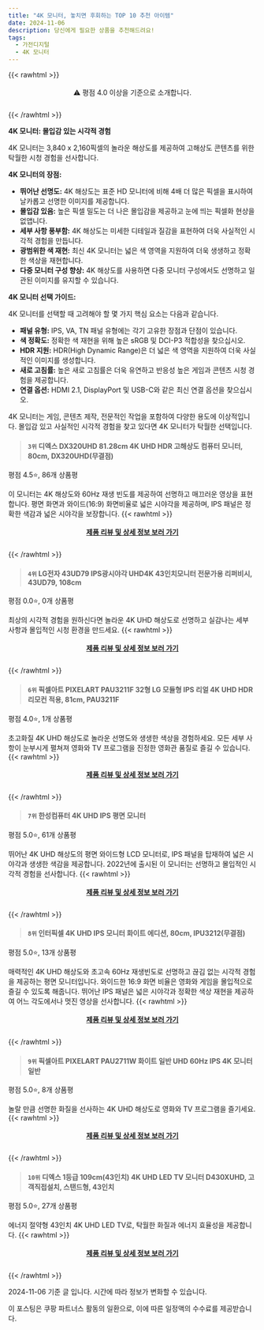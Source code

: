 ```yaml
---
title: "4K 모니터, 놓치면 후회하는 TOP 10 추천 아이템"
date: 2024-11-06
description: 당신에게 필요한 상품을 추천해드려요!
tags:
  - 가전디지털
  - 4K 모니터
---
```

{{< rawhtml >}}<div class="toc" style="text-align: center; height: 50px; line-height: 2;">  <p>⚠️ 평점 4.0 이상을 기준으로 소개합니다.<br></p></div> {{< /rawhtml >}}

**4K 모니터: 몰입감 있는 시각적 경험**

4K 모니터는 3,840 x 2,160픽셀의 놀라운 해상도를 제공하여 고해상도 콘텐츠를 위한 탁월한 시청 경험을 선사합니다.

**4K 모니터의 장점:**

* **뛰어난 선명도:** 4K 해상도는 표준 HD 모니터에 비해 4배 더 많은 픽셀을 표시하여 날카롭고 선명한 이미지를 제공합니다.
* **몰입감 있음:** 높은 픽셀 밀도는 더 나은 몰입감을 제공하고 눈에 띄는 픽셀화 현상을 없앱니다.
* **세부 사항 풍부함:** 4K 해상도는 미세한 디테일과 질감을 표현하여 더욱 사실적인 시각적 경험을 만듭니다.
* **광범위한 색 재현:** 최신 4K 모니터는 넓은 색 영역을 지원하여 더욱 생생하고 정확한 색상을 재현합니다.
* **다중 모니터 구성 향상:** 4K 해상도를 사용하면 다중 모니터 구성에서도 선명하고 일관된 이미지를 유지할 수 있습니다.

**4K 모니터 선택 가이드:**

4K 모니터를 선택할 때 고려해야 할 몇 가지 핵심 요소는 다음과 같습니다.

* **패널 유형:** IPS, VA, TN 패널 유형에는 각기 고유한 장점과 단점이 있습니다.
* **색 정확도:** 정확한 색 재현을 위해 높은 sRGB 및 DCI-P3 적합성을 찾으십시오.
* **HDR 지원:** HDR(High Dynamic Range)은 더 넓은 색 영역을 지원하여 더욱 사실적인 이미지를 생성합니다.
* **새로 고침률:** 높은 새로 고침률은 더욱 유연하고 반응성 높은 게임과 콘텐츠 시청 경험을 제공합니다.
* **연결 옵션:** HDMI 2.1, DisplayPort 및 USB-C와 같은 최신 연결 옵션을 찾으십시오.

4K 모니터는 게임, 콘텐츠 제작, 전문적인 작업을 포함하여 다양한 용도에 이상적입니다. 몰입감 있고 사실적인 시각적 경험을 찾고 있다면 4K 모니터가 탁월한 선택입니다.


>#### `3위` 디엑스 DX320UHD 81.28cm 4K UHD HDR 고해상도 컴퓨터 모니터, 80cm, DX320UHD(무결점)
평점 4.5⭐, 86개 상품평

이 모니터는 4K 해상도와 60Hz 재생 빈도를 제공하여 선명하고 매끄러운 영상을 표현합니다. 평면 화면과 와이드(16:9) 화면비율로 넓은 시야각을 제공하며, IPS 패널은 정확한 색감과 넓은 시야각을 보장합니다.
{{< rawhtml >}}<div class="toc" style="text-align: center; height: 50px; line-height: 2;"><p><b><a href="https://link.coupang.com/re/AFFSDP?lptag=AF5033054&pageKey=7121676647&itemId=17833031005&vendorItemId=86213583803&traceid=V0-153-fdd1f05a0c9bf29e&clickBeacon=5a0be530-9c15-11ef-8716-54924b1c37fd%7E3&requestid=20241106170139029068587170&token=31850C%7CMIXED">제품 리뷰 및 상세 정보 보러 가기</a></b><br></p> </div>{{< /rawhtml >}}

>#### `4위` LG전자 43UD79 IPS광시야각 UHD4K 43인치모니터 전문가용 리퍼비시, 43UD79, 108cm
평점 0.0⭐, 0개 상품평

최상의 시각적 경험을 원하신다면 놀라운 4K UHD 해상도로 선명하고 실감나는 세부 사항과 몰입적인 시청 환경을 만드세요.
{{< rawhtml >}}<div class="toc" style="text-align: center; height: 50px; line-height: 2;"><p><b><a href="https://link.coupang.com/re/AFFSDP?lptag=AF5033054&pageKey=8376455959&itemId=24203026825&vendorItemId=91220582453&traceid=V0-153-e2896671867f8200&clickBeacon=5a0be530-9c15-11ef-84fb-627eb8a0ebb6%7E3&requestid=20241106170139029068587170&token=31850C%7CMIXED">제품 리뷰 및 상세 정보 보러 가기</a></b><br></p> </div>{{< /rawhtml >}}

>#### `6위` 픽셀아트 PIXELART PAU3211F 32형 LG 모듈형 IPS 리얼 4K UHD HDR 리모컨 적용, 81cm, PAU3211F
평점 4.0⭐, 1개 상품평

초고화질 4K UHD 해상도로 놀라운 선명도와 생생한 색상을 경험하세요. 모든 세부 사항이 눈부시게 펼쳐져 영화와 TV 프로그램을 진정한 영화관 품질로 즐길 수 있습니다.
{{< rawhtml >}}<div class="toc" style="text-align: center; height: 50px; line-height: 2;"><p><b><a href="https://link.coupang.com/re/AFFSDP?lptag=AF5033054&pageKey=7478465175&itemId=19529083388&vendorItemId=86636307981&traceid=V0-153-43aa915b61febc19&clickBeacon=5a0be530-9c15-11ef-bd25-ab22ae61e199%7E3&requestid=20241106170139029068587170&token=31850C%7CMIXED">제품 리뷰 및 상세 정보 보러 가기</a></b><br></p> </div>{{< /rawhtml >}}

>#### `7위` 한성컴퓨터 4K UHD IPS 평면 모니터
평점 5.0⭐, 61개 상품평

뛰어난 4K UHD 해상도의 평면 와이드형 LCD 모니터로, IPS 패널을 탑재하여 넓은 시야각과 생생한 색감을 제공합니다. 2022년에 출시된 이 모니터는 선명하고 몰입적인 시각적 경험을 선사합니다.
{{< rawhtml >}}<div class="toc" style="text-align: center; height: 50px; line-height: 2;"><p><b><a href="https://link.coupang.com/re/AFFSDP?lptag=AF5033054&pageKey=6425241972&itemId=13841649472&vendorItemId=81091749657&traceid=V0-153-48ca54837c8e06c3&requestid=20241106170139029068587170&token=31850C%7CMIXED">제품 리뷰 및 상세 정보 보러 가기</a></b><br></p> </div>{{< /rawhtml >}}

>#### `8위` 인터픽셀 4K UHD IPS 모니터 화이트 에디션, 80cm, IPU3212(무결점)
평점 5.0⭐, 13개 상품평

매력적인 4K UHD 해상도와 초고속 60Hz 재생빈도로 선명하고 끊김 없는 시각적 경험을 제공하는 평면 모니터입니다. 와이드한 16:9 화면 비율은 영화와 게임을 몰입적으로 즐길 수 있도록 해줍니다. 뛰어난 IPS 패널은 넓은 시야각과 정확한 색상 재현을 제공하여 어느 각도에서나 멋진 영상을 선사합니다.
{{< rawhtml >}}<div class="toc" style="text-align: center; height: 50px; line-height: 2;"><p><b><a href="https://link.coupang.com/re/AFFSDP?lptag=AF5033054&pageKey=7699091882&itemId=20608559283&vendorItemId=87683108289&traceid=V0-153-702adfa4602a504f&clickBeacon=5a0c0c40-9c15-11ef-82d4-222d68068e17%7E3&requestid=20241106170139029068587170&token=31850C%7CMIXED">제품 리뷰 및 상세 정보 보러 가기</a></b><br></p> </div>{{< /rawhtml >}}

>#### `9위` 픽셀아트 PIXELART PAU2711W 화이트 일반 UHD 60Hz IPS 4K 모니터 일반
평점 5.0⭐, 8개 상품평

놀랄 만큼 선명한 화질을 선사하는 4K UHD 해상도로 영화와 TV 프로그램을 즐기세요.
{{< rawhtml >}}<div class="toc" style="text-align: center; height: 50px; line-height: 2;"><p><b><a href="https://link.coupang.com/re/AFFSDP?lptag=AF5033054&pageKey=8259065697&itemId=23789570691&vendorItemId=90813633727&traceid=V0-153-2e0435fdf070fab4&requestid=20241106170139029068587170&token=31850C%7CMIXED">제품 리뷰 및 상세 정보 보러 가기</a></b><br></p> </div>{{< /rawhtml >}}

>#### `10위` 디엑스 1등급 109cm(43인치) 4K UHD LED TV 모니터 D430XUHD, 고객직접설치, 스탠드형, 43인치
평점 5.0⭐, 27개 상품평

에너지 절약형 43인치 4K UHD LED TV로, 탁월한 화질과 에너지 효율성을 제공합니다.
{{< rawhtml >}}<div class="toc" style="text-align: center; height: 50px; line-height: 2;"><p><b><a href="https://link.coupang.com/re/AFFSDP?lptag=AF5033054&pageKey=7767928611&itemId=20963743045&vendorItemId=88029300622&traceid=V0-153-c2d01c3264a1057c&clickBeacon=5a0c0c40-9c15-11ef-a74a-23ced87b1f1d%7E3&requestid=20241106170139029068587170&token=31850C%7CMIXED">제품 리뷰 및 상세 정보 보러 가기</a></b><br></p> </div>{{< /rawhtml >}}


2024-11-06 기준 글 입니다.
시간에 따라 정보가 변화할 수 있습니다.

이 포스팅은 쿠팡 파트너스 활동의 일환으로, 이에 따른 일정액의 수수료를 제공받습니다.